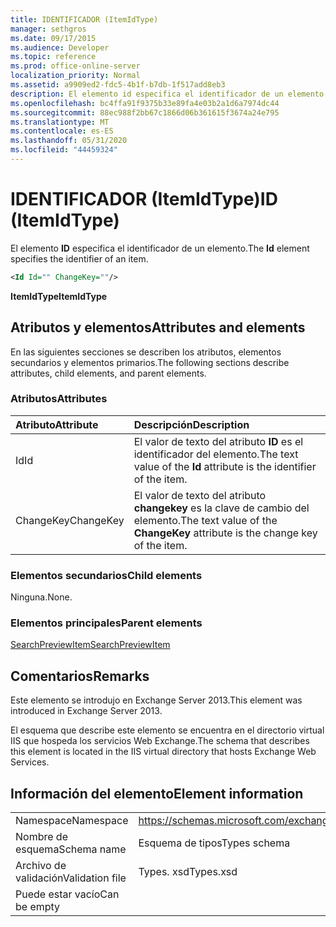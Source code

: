 ```yaml
---
title: IDENTIFICADOR (ItemIdType)
manager: sethgros
ms.date: 09/17/2015
ms.audience: Developer
ms.topic: reference
ms.prod: office-online-server
localization_priority: Normal
ms.assetid: a9909ed2-fdc5-4b1f-b7db-1f517add8eb3
description: El elemento id especifica el identificador de un elemento.
ms.openlocfilehash: bc4ffa91f9375b33e89fa4e03b2a1d6a7974dc44
ms.sourcegitcommit: 88ec988f2bb67c1866d06b361615f3674a24e795
ms.translationtype: MT
ms.contentlocale: es-ES
ms.lasthandoff: 05/31/2020
ms.locfileid: "44459324"
---
```

# <a name="id-itemidtype"></a><span data-ttu-id="afe42-103">IDENTIFICADOR (ItemIdType)</span><span class="sxs-lookup"><span data-stu-id="afe42-103">ID (ItemIdType)</span></span>

<span data-ttu-id="afe42-104">El elemento **ID** especifica el identificador de un elemento.</span><span class="sxs-lookup"><span data-stu-id="afe42-104">The **Id** element specifies the identifier of an item.</span></span> 
  
```XML
<Id Id="" ChangeKey=""/>
```

 <span data-ttu-id="afe42-105">**ItemIdType**</span><span class="sxs-lookup"><span data-stu-id="afe42-105">**ItemIdType**</span></span>
## <a name="attributes-and-elements"></a><span data-ttu-id="afe42-106">Atributos y elementos</span><span class="sxs-lookup"><span data-stu-id="afe42-106">Attributes and elements</span></span>

<span data-ttu-id="afe42-107">En las siguientes secciones se describen los atributos, elementos secundarios y elementos primarios.</span><span class="sxs-lookup"><span data-stu-id="afe42-107">The following sections describe attributes, child elements, and parent elements.</span></span>
  
### <a name="attributes"></a><span data-ttu-id="afe42-108">Atributos</span><span class="sxs-lookup"><span data-stu-id="afe42-108">Attributes</span></span>

|<span data-ttu-id="afe42-109">**Atributo**</span><span class="sxs-lookup"><span data-stu-id="afe42-109">**Attribute**</span></span>|<span data-ttu-id="afe42-110">**Descripción**</span><span class="sxs-lookup"><span data-stu-id="afe42-110">**Description**</span></span>|
|:-----|:-----|
|<span data-ttu-id="afe42-111">Id</span><span class="sxs-lookup"><span data-stu-id="afe42-111">Id</span></span>  <br/> |<span data-ttu-id="afe42-112">El valor de texto del atributo **ID** es el identificador del elemento.</span><span class="sxs-lookup"><span data-stu-id="afe42-112">The text value of the **Id** attribute is the identifier of the item.</span></span>  <br/> |
|<span data-ttu-id="afe42-113">ChangeKey</span><span class="sxs-lookup"><span data-stu-id="afe42-113">ChangeKey</span></span>  <br/> |<span data-ttu-id="afe42-114">El valor de texto del atributo **changekey** es la clave de cambio del elemento.</span><span class="sxs-lookup"><span data-stu-id="afe42-114">The text value of the **ChangeKey** attribute is the change key of the item.</span></span>  <br/> |
   
### <a name="child-elements"></a><span data-ttu-id="afe42-115">Elementos secundarios</span><span class="sxs-lookup"><span data-stu-id="afe42-115">Child elements</span></span>

<span data-ttu-id="afe42-116">Ninguna.</span><span class="sxs-lookup"><span data-stu-id="afe42-116">None.</span></span>
  
### <a name="parent-elements"></a><span data-ttu-id="afe42-117">Elementos principales</span><span class="sxs-lookup"><span data-stu-id="afe42-117">Parent elements</span></span>

[<span data-ttu-id="afe42-118">SearchPreviewItem</span><span class="sxs-lookup"><span data-stu-id="afe42-118">SearchPreviewItem</span></span>](searchpreviewitem.md)
  
## <a name="remarks"></a><span data-ttu-id="afe42-119">Comentarios</span><span class="sxs-lookup"><span data-stu-id="afe42-119">Remarks</span></span>

<span data-ttu-id="afe42-120">Este elemento se introdujo en Exchange Server 2013.</span><span class="sxs-lookup"><span data-stu-id="afe42-120">This element was introduced in Exchange Server 2013.</span></span>
  
<span data-ttu-id="afe42-121">El esquema que describe este elemento se encuentra en el directorio virtual IIS que hospeda los servicios Web Exchange.</span><span class="sxs-lookup"><span data-stu-id="afe42-121">The schema that describes this element is located in the IIS virtual directory that hosts Exchange Web Services.</span></span>
  
## <a name="element-information"></a><span data-ttu-id="afe42-122">Información del elemento</span><span class="sxs-lookup"><span data-stu-id="afe42-122">Element information</span></span>

|||
|:-----|:-----|
|<span data-ttu-id="afe42-123">Namespace</span><span class="sxs-lookup"><span data-stu-id="afe42-123">Namespace</span></span>  <br/> |https://schemas.microsoft.com/exchange/services/2006/types  <br/> |
|<span data-ttu-id="afe42-124">Nombre de esquema</span><span class="sxs-lookup"><span data-stu-id="afe42-124">Schema name</span></span>  <br/> |<span data-ttu-id="afe42-125">Esquema de tipos</span><span class="sxs-lookup"><span data-stu-id="afe42-125">Types schema</span></span>  <br/> |
|<span data-ttu-id="afe42-126">Archivo de validación</span><span class="sxs-lookup"><span data-stu-id="afe42-126">Validation file</span></span>  <br/> |<span data-ttu-id="afe42-127">Types. xsd</span><span class="sxs-lookup"><span data-stu-id="afe42-127">Types.xsd</span></span>  <br/> |
|<span data-ttu-id="afe42-128">Puede estar vacío</span><span class="sxs-lookup"><span data-stu-id="afe42-128">Can be empty</span></span>  <br/> ||
   

